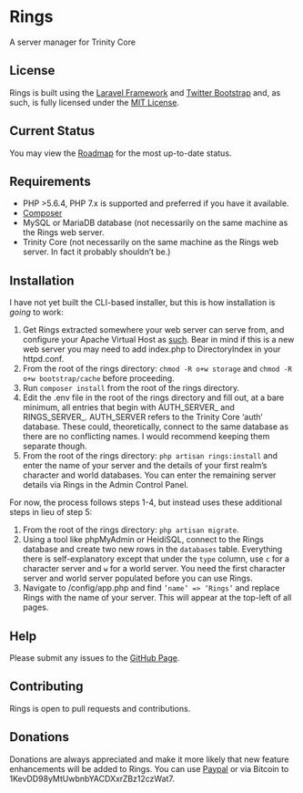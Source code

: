 # Rings
A server manager for Trinity Core

## License
Rings is built using the [Laravel Framework](https://laravel.com) and [Twitter Bootstrap](http://getbootstrap.com/getting-started/#license-faqs) and, as such, is fully licensed under the [MIT License](http://opensource.org/licenses/MIT).

## Current Status
You may view the [Roadmap](https://github.com/pxdnbluesoul/rings/projects/1) for the most up-to-date status.

## Requirements
* PHP >5.6.4, PHP 7.x is supported and preferred if you have it available.
* [Composer](https://getcomposer.org/)
* MySQL or MariaDB database (not necessarily on the same machine as the Rings web server.
* Trinity Core (not necessarily on the same machine as the Rings web server. In fact it probably shouldn’t be.)

## Installation
I have not yet built the CLI-based installer, but this is how installation is *going* to work:

1. Get Rings extracted somewhere your web server can serve from, and configure your Apache Virtual Host as [such](http://laravel-recipes.com/recipes/25/creating-an-apache-virtualhost). Bear in mind if this is a new web server you may need to add index.php to DirectoryIndex in your httpd.conf.
2. From the root of the rings directory: `chmod -R o+w storage` and `chmod -R o+w bootstrap/cache` before proceeding.
3. Run `composer install` from the root of the rings directory.
4. Edit the .env file in the root of the rings directory and fill out, at a bare minimum, all entries that begin with AUTH_SERVER_ and RINGS_SERVER_. AUTH_SERVER refers to the Trinity Core ‘auth’ database. These could, theoretically, connect to the same database as there are no conflicting names. I would recommend keeping them separate though.
5. From the root of the rings directory: `php artisan rings:install` and enter the name of your server and the details of your first realm’s character and world databases. You can enter the remaining server details via Rings in the Admin Control Panel.

For now, the process follows steps 1-4, but instead uses these additional steps in lieu of step 5:

1. From the root of the rings directory: `php artisan migrate`.
2. Using a tool like phpMyAdmin or HeidiSQL, connect to the Rings database and create two new rows in the `databases` table. Everything there is self-explanatory except that under the `type` column, use `c` for a character server and `w` for a world server. You need the first character server and world server populated before you can use Rings.
3. Navigate to /config/app.php and find `’name’ => ‘Rings’` and replace Rings with the name of your server. This will appear at the top-left of all pages.

## Help
Please submit any issues to the [GitHub Page](https://github.com/pxdnbluesoul/rings/issues).

## Contributing
Rings is open to pull requests and contributions.

## Donations
Donations are always appreciated and make it more likely that new feature enhancements will be added to Rings. You can use [Paypal](https://www.paypal.com/cgi-bin/webscr?cmd=_s-xclick&hosted_button_id=BMHTKT3UN6YES) or via Bitcoin to 1KevDD98yMtUwbnbYACDXxrZBz12czWat7.
